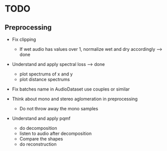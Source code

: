 # TODO

## Preprocessing

- Fix clipping
    - If wet audio has values over 1, normalize wet and dry accordingly --> done 

- Understand and apply spectral loss --> done
    - plot spectrums of x and y
    - plot distance spectrums

- Fix batches name in AudioDataset use couples or similar
- Think about mono and stereo aglomeration in preprocessing
    - Do not throw away the mono samples

- Understand and apply pqmf
    - do decomposition
    - listen to audio after decomposition
    - Compare the shapes
    - do reconstruction
